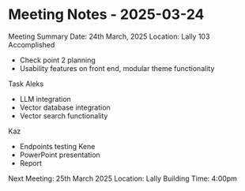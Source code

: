 # Meeting Notes - 2025-03-24
Meeting Summary
Date: 24th March, 2025
Location: Lally 103
Accomplished
* Check point 2 planning 
* Usability features on front end, modular theme functionality

Task
Aleks
* LLM integration
* Vector database integration
* Vector search functionality


Kaz
* Endpoints testing
Kene
* PowerPoint presentation
* Report 

Next Meeting: 25th March 2025
Location: Lally Building 
Time: 4:00pm
